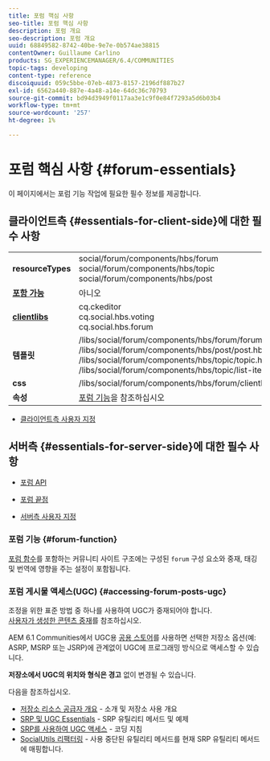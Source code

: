 ```yaml
---
title: 포럼 핵심 사항
seo-title: 포럼 핵심 사항
description: 포럼 개요
seo-description: 포럼 개요
uuid: 68849582-8742-40be-9e7e-0b574ae38815
contentOwner: Guillaume Carlino
products: SG_EXPERIENCEMANAGER/6.4/COMMUNITIES
topic-tags: developing
content-type: reference
discoiquuid: 059c5bbe-07eb-4873-8157-2196df887b27
exl-id: 6562a440-887e-4a48-a14e-64dc36c70793
source-git-commit: bd94d3949f0117aa3e1c9f0e84f7293a5d6b03b4
workflow-type: tm+mt
source-wordcount: '257'
ht-degree: 1%

---
```


# 포럼 핵심 사항 {#forum-essentials}

이 페이지에서는 포럼 기능 작업에 필요한 필수 정보를 제공합니다.

## 클라이언트측 {#essentials-for-client-side}에 대한 필수 사항

<table> 
 <tbody>
  <tr>
   <td> <strong>resourceTypes</strong></td> 
   <td>social/forum/components/hbs/forum<br /> social/forum/components/hbs/topic<br /> social/forum/components/hbs/post</td> 
  </tr>
  <tr>
   <td> <a href="scf.md#add-or-include-a-communities-component"><strong>포함 가능</strong></a></td> 
   <td>아니오</td> 
  </tr>
  <tr>
   <td> <a href="clientlibs.md"><strong>clientlibs</strong></a></td> 
   <td>cq.ckeditor<br /> cq.social.hbs.voting<br /> cq.social.hbs.forum</td> 
  </tr>
  <tr>
   <td> <strong>템플릿</strong></td> 
   <td> /libs/social/forum/components/hbs/forum/forum.hbs<br /> /libs/social/forum/components/hbs/post/post.hbs<br /> /libs/social/forum/components/hbs/topic/topic.hbs<br /> /libs/social/forum/components/hbs/topic/list-item.hbs<br /> </td> 
  </tr>
  <tr>
   <td> <strong>css</strong></td> 
   <td> /libs/social/forum/components/hbs/forum/clientlibs/forum.css</td> 
  </tr>
  <tr>
   <td><strong> 속성</strong></td> 
   <td><a href="forum.md">포럼 기능</a>을 참조하십시오</td> 
  </tr>
 </tbody>
</table>

* [클라이언트측 사용자 지정](client-customize.md)

## 서버측 {#essentials-for-server-side}에 대한 필수 사항

* [포럼 API](https://helpx.adobe.com/experience-manager/6-4/sites/developing/using/reference-materials/javadoc/com/adobe/cq/social/forum/client/api/package-summary.html)

* [포럼 끝점](https://helpx.adobe.com/experience-manager/6-4/sites/developing/using/reference-materials/javadoc/com/adobe/cq/social/forum/client/endpoints/package-summary.html)

* [서버측 사용자 지정](server-customize.md)

### 포럼 기능 {#forum-function}

[포럼 함수](functions.md#forum-function)를 포함하는 커뮤니티 사이트 구조에는 구성된 `forum` 구성 요소와 중재, 태깅 및 번역에 영향을 주는 설정이 포함됩니다.

### 포럼 게시물 액세스(UGC) {#accessing-forum-posts-ugc}

조정을 위한 표준 방법 중 하나를 사용하여 UGC가 중재되어야 합니다.\
[사용자가 생성한 콘텐츠 중재](moderate-ugc.md)를 참조하십시오.

AEM 6.1 Communities에서 UGC용 [공용 스토어](working-with-srp.md)를 사용하면 선택한 저장소 옵션(예: ASRP, MSRP 또는 JSRP)에 관계없이 UGC에 프로그래밍 방식으로 액세스할 수 있습니다.

**저장소에서 UGC의 위치와 형식은 경고** 없이 변경될 수 있습니다.

다음을 참조하십시오.

* [저장소 리소스 공급자 개요](srp.md)  - 소개 및 저장소 사용 개요
* [SRP 및 UGC Essentials](srp-and-ugc.md)  - SRP 유틸리티 메서드 및 예제
* [SRP를 사용하여 UGC 액세스](accessing-ugc-with-srp.md)  - 코딩 지침
* [SocialUtils 리팩터링](socialutils.md)  - 사용 중단된 유틸리티 메서드를 현재 SRP 유틸리티 메서드에 매핑합니다.
